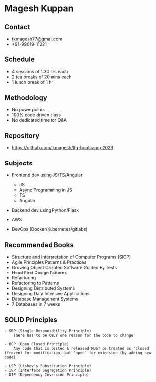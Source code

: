 # Magesh Kuppan #

## Contact ##
- tkmagesh77@gmail.com
- +91-99019-11221

## Schedule ##
- 4 sessions of 1:30 hrs each
- 2 tea breaks of 20 mins each
- 1 lunch break of 1 hr

## Methodology ##
- No powerpoints
- 100% code driven class
- No dedicated time for Q&A

## Repository ##
- https://github.com/tkmagesh/lfg-bootcamp-2023

## Subjects ##
- Frontend dev using JS/TS/Angular 
    - JS
    - Async Programming in JS
    - TS
    - Angular
    
- Backend dev using Python/Flask 
- AWS
- DevOps (Docker/Kubernetes/gitlabs) 

## Recommended Books ##
- Structure and Interpretation of Computer Programs (SICP)
- Agile Principles Patterns & Practices 
- Growing Object Oriented Software Guided By Tests
- Head First Design Patterns
- Refactoring
- Refactoring to Patterns
- Designing Distributed Systems
- Designing Data Intensive Applications
- Database Management Systems
- 7 Databases in 7 weeks



## SOLID Principles ##
    - SRP (Single Responsibility Principle)
        There has to be ONLY one reason for the code to change

    - OCP (Open Closed Principle)
        Any code that is tested & released MUST be treated as 'closed' (frozen) for modification, but 'open' for extension (by adding new code)
        
    - LSP (Liskov's Substitution Principle)
    - ISP (Interface Segregation Principle)
    - DIP (Dependency Inversion Principle)